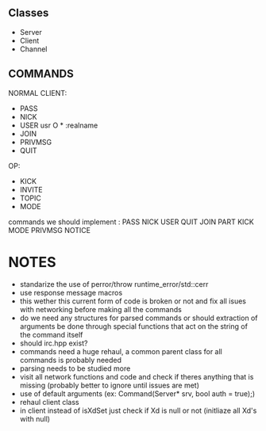 ## Classes
- Server
- Client
- Channel


## COMMANDS

NORMAL CLIENT:
- PASS
- NICK
- USER usr O * :realname
- JOIN
- PRIVMSG
- QUIT

OP:
- KICK
- INVITE
- TOPIC
- MODE

commands we should implement :
PASS
NICK
USER
QUIT
JOIN
PART
KICK
MODE
PRIVMSG
NOTICE

# NOTES

- standarize the use of perror/throw runtime_error/std::cerr
- use response message macros
- this wether this current form of code is broken or not and fix all isues with networking before making all the commands
- do we need any structures for parsed commands or should extraction of arguments be done through special functions that act on the string of the command itself
- should irc.hpp exist?
- commands need a huge rehaul, a common parent class for all commands is probably needed
- parsing needs to be studied more
- visit all network functions and code and check if theres anything that is missing (probably better to ignore until issues are met)
- use of default arguments (ex: Command(Server* srv, bool auth = true);)
- rehaul client class
- in client instead of isXdSet just check if Xd is null or not (initliaze all Xd's with null)
